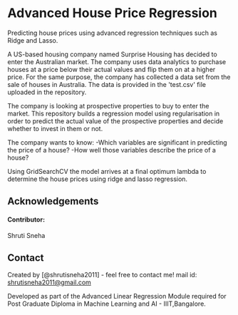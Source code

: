 # Advanced House Price Regression
Predicting house prices using advanced regression techniques such as Ridge and Lasso.

A US-based housing company named Surprise Housing has decided to enter the Australian market. The company uses data analytics to purchase houses at a price below their actual values and flip them on at a higher price. For the same purpose, the company has collected a data set from the sale of houses in Australia. The data is provided in the 'test.csv' file uploaded in the repository.

The company is looking at prospective properties to buy to enter the market. This repository builds a regression model using regularisation in order to predict the actual value of the prospective properties and decide whether to invest in them or not.

The company wants to know:
-Which variables are significant in predicting the price of a house?
-How well those variables describe the price of a house?

Using GridSearchCV the model arrives at a final optimum lambda to determine the house prices using ridge and lasso regression.

## Acknowledgements
#### Contributor:
Shruti Sneha


## Contact
Created by [@shrutisneha2011] - feel free to contact me!
mail id: shrutisneha2011@gmail.com

Developed as part of the Advanced Linear Regression Module required for Post Graduate Diploma in Machine Learning and AI - IIIT,Bangalore.